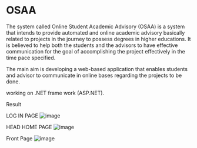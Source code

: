 # OSAA

The system called Online Student Academic Advisory (OSAA) is a
system that intends to provide automated and online academic advisory basically
related to projects in the journey to possess degrees in higher educations. It is believed
to help both the students and the advisors to have effective communication for the
goal of accomplishing the project effectively in the time pace specified.

The main aim is developing a web-based application that enables students and advisor
to communicate in online bases regarding the projects to be done.

working on .NET frame work (ASP.NET).

Result

LOG IN PAGE
![image](https://user-images.githubusercontent.com/69731494/190857655-b248bc36-413f-4d86-8b29-4471410f7ca7.png)

HEAD HOME PAGE
![image](https://user-images.githubusercontent.com/69731494/190857974-6bb6aa76-7c70-4d69-906c-f7bc71e20bd2.png)

Front Page
![image](https://user-images.githubusercontent.com/69731494/190857882-b2fe15b7-b449-42b0-95c0-c7de45b7bf50.png)

